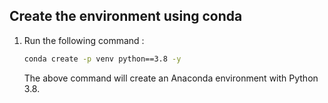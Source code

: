 ## Create the environment using conda

1. Run the following command : 

    ```bash
    conda create -p venv python==3.8 -y
    ```
    The above command will create an Anaconda environment with Python 3.8.

